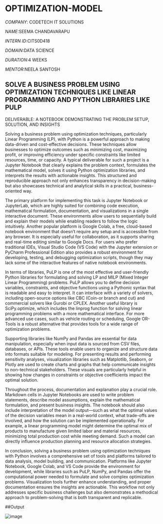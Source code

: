 # OPTIMIZATION-MODEL

*COMPANY*: CODETECH IT SOLUTIONS

*NAME*:SEEMA CHANDAVARAPU

*INTERN ID*:CITS0D418

*DOMAIN*:DATA SCIENCE

*DURATION*:4 WEEKS

*MENTOR*:NEELA SANTOSH

## SOLVE A BUSINESS PROBLEM USING OPTIMIZATION TECHNIQUES LIKE LINEAR PROGRAMMING AND PYTHON LIBRARIES LIKE PULP 

DELIVERABLE: A NOTEBOOK DEMONSTRATING THE PROBLEM SETUP, SOLUTION, AND INSIGHTS

Solving a business problem using optimization techniques, particularly Linear Programming (LP), with Python is a powerful approach to making data-driven and cost-effective decisions. These techniques allow businesses to optimize outcomes such as minimizing cost, maximizing profit, or improving efficiency under specific constraints like limited resources, time, or capacity. A typical deliverable for such a project is a Jupyter Notebook that clearly explains the problem context, formulates the mathematical model, solves it using Python optimization libraries, and interprets the results with actionable insights. This structured and reproducible approach not only enhances transparency in decision-making but also showcases technical and analytical skills in a practical, business-oriented way.

The primary platform for implementing this task is Jupyter Notebook or JupyterLab, which are highly suited for combining code execution, mathematical formulation, documentation, and visualizations in a single interactive document. These environments allow users to sequentially build and explain their models while enabling readers to follow the logic intuitively. Another popular platform is Google Colab, a free, cloud-based notebook environment that doesn’t require any setup and is accessible from any browser. It is especially useful for collaboration, as it supports sharing and real-time editing similar to Google Docs. For users who prefer traditional IDEs, Visual Studio Code (VS Code) with the Jupyter extension or PyCharm Professional Edition also provides a robust environment for developing, testing, and debugging optimization scripts, though they may lack some of the interactive features of native notebook environments.

In terms of libraries, PuLP is one of the most effective and user-friendly Python libraries for formulating and solving LP and MILP (Mixed Integer Linear Programming) problems. PuLP allows you to define decision variables, constraints, and objective functions using a Pythonic syntax that is readable and easy to interpret. It can interface with a variety of solvers, including open-source options like CBC (Coin-or branch and cut) and commercial solvers like Gurobi or CPLEX. Another useful library is SciPy.optimize, which includes the linprog function for solving linear programming problems with a more mathematical interface. For more advanced use cases, such as vehicle routing or scheduling, Google OR-Tools is a robust alternative that provides tools for a wide range of optimization problems.

Supporting libraries like NumPy and Pandas are essential for data manipulation, especially when input data is sourced from CSV files, databases, or APIs. These tools enable users to organize and structure data into formats suitable for modeling. For presenting results and performing sensitivity analyses, visualization libraries such as Matplotlib, Seaborn, or Plotly are used to create charts and graphs that help communicate insights to non-technical stakeholders. These visuals are particularly helpful in showing how changes in constraints or objective coefficients impact the optimal solution.

Throughout the process, documentation and explanation play a crucial role. Markdown cells in Jupyter Notebooks are used to write problem statements, describe model assumptions, explain the mathematical formulation, and present business insights. The notebook should also include interpretation of the model output—such as what the optimal values of the decision variables mean in a real-world context, what trade-offs are involved, and how the solution can be implemented operationally. For example, a linear programming model might determine the optimal mix of products to manufacture given limited labor and material resources, minimizing total production cost while meeting demand. Such a model can directly influence production planning and resource allocation strategies.

In conclusion, solving a business problem using optimization techniques with Python involves a comprehensive set of tools and platforms tailored to data analysis, model building, and communication. Platforms like Jupyter Notebook, Google Colab, and VS Code provide the environment for development, while libraries such as PuLP, NumPy, and Pandas offer the computational power needed to formulate and solve complex optimization problems. Visualization tools further enhance understanding, and proper documentation ensures the insights are actionable. This workflow not only addresses specific business challenges but also demonstrates a methodical approach to problem-solving that is both transparent and replicable.

##Output

![image](https://github.com/user-attachments/assets/130a0a84-5988-47ec-818c-df542c28a7c6)
